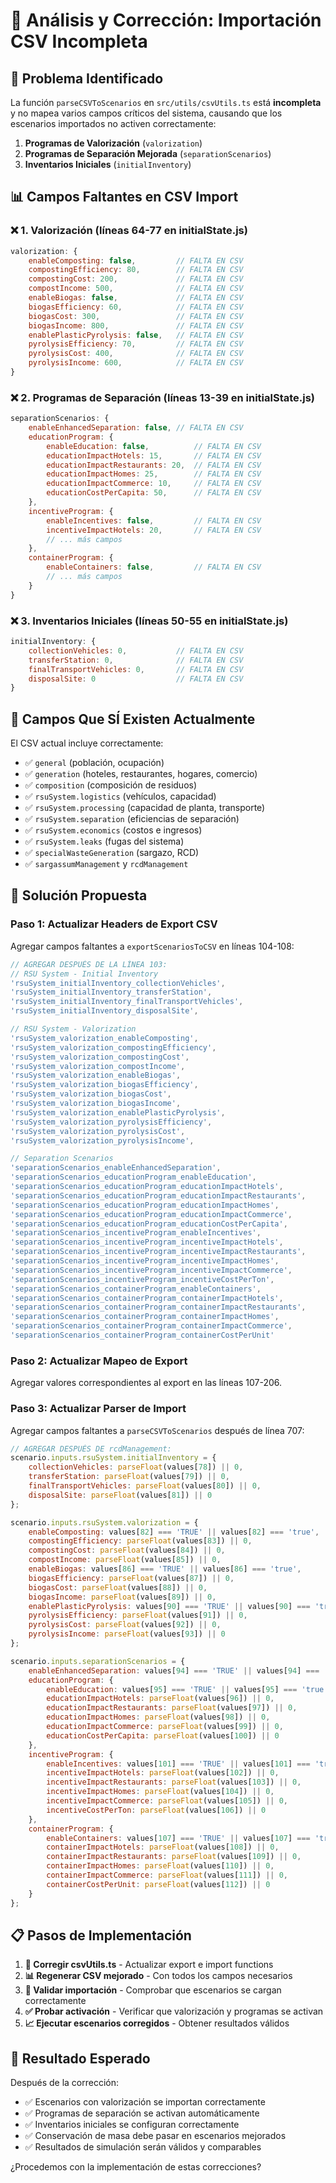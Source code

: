 # 🔧 Análisis y Corrección: Importación CSV Incompleta

## 🎯 Problema Identificado

La función `parseCSVToScenarios` en `src/utils/csvUtils.ts` está **incompleta** y no mapea varios campos críticos del sistema, causando que los escenarios importados no activen correctamente:

1. **Programas de Valorización** (`valorization`)
2. **Programas de Separación Mejorada** (`separationScenarios`) 
3. **Inventarios Iniciales** (`initialInventory`)

## 📊 Campos Faltantes en CSV Import

### **❌ 1. Valorización (líneas 64-77 en initialState.js)**
```javascript
valorization: {
    enableComposting: false,         // FALTA EN CSV
    compostingEfficiency: 80,        // FALTA EN CSV
    compostingCost: 200,             // FALTA EN CSV
    compostIncome: 500,              // FALTA EN CSV
    enableBiogas: false,             // FALTA EN CSV
    biogasEfficiency: 60,            // FALTA EN CSV
    biogasCost: 300,                 // FALTA EN CSV
    biogasIncome: 800,               // FALTA EN CSV
    enablePlasticPyrolysis: false,   // FALTA EN CSV
    pyrolysisEfficiency: 70,         // FALTA EN CSV
    pyrolysisCost: 400,              // FALTA EN CSV
    pyrolysisIncome: 600,            // FALTA EN CSV
}
```

### **❌ 2. Programas de Separación (líneas 13-39 en initialState.js)**
```javascript
separationScenarios: {
    enableEnhancedSeparation: false, // FALTA EN CSV
    educationProgram: {
        enableEducation: false,          // FALTA EN CSV
        educationImpactHotels: 15,       // FALTA EN CSV
        educationImpactRestaurants: 20,  // FALTA EN CSV
        educationImpactHomes: 25,        // FALTA EN CSV
        educationImpactCommerce: 10,     // FALTA EN CSV
        educationCostPerCapita: 50,      // FALTA EN CSV
    },
    incentiveProgram: {
        enableIncentives: false,         // FALTA EN CSV
        incentiveImpactHotels: 20,       // FALTA EN CSV
        // ... más campos
    },
    containerProgram: {
        enableContainers: false,         // FALTA EN CSV
        // ... más campos
    }
}
```

### **❌ 3. Inventarios Iniciales (líneas 50-55 en initialState.js)**
```javascript
initialInventory: {
    collectionVehicles: 0,           // FALTA EN CSV
    transferStation: 0,              // FALTA EN CSV
    finalTransportVehicles: 0,       // FALTA EN CSV
    disposalSite: 0                  // FALTA EN CSV
}
```

## 🎯 Campos Que SÍ Existen Actualmente

El CSV actual incluye correctamente:
- ✅ `general` (población, ocupación)
- ✅ `generation` (hoteles, restaurantes, hogares, comercio)
- ✅ `composition` (composición de residuos)
- ✅ `rsuSystem.logistics` (vehículos, capacidad)
- ✅ `rsuSystem.processing` (capacidad de planta, transporte)
- ✅ `rsuSystem.separation` (eficiencias de separación)
- ✅ `rsuSystem.economics` (costos e ingresos)
- ✅ `rsuSystem.leaks` (fugas del sistema)
- ✅ `specialWasteGeneration` (sargazo, RCD)
- ✅ `sargassumManagement` y `rcdManagement`

## 🔧 Solución Propuesta

### **Paso 1: Actualizar Headers de Export CSV**
Agregar campos faltantes a `exportScenariosToCSV` en líneas 104-108:

```javascript
// AGREGAR DESPUÉS DE LA LÍNEA 103:
// RSU System - Initial Inventory
'rsuSystem_initialInventory_collectionVehicles',
'rsuSystem_initialInventory_transferStation', 
'rsuSystem_initialInventory_finalTransportVehicles',
'rsuSystem_initialInventory_disposalSite',

// RSU System - Valorization
'rsuSystem_valorization_enableComposting',
'rsuSystem_valorization_compostingEfficiency',
'rsuSystem_valorization_compostingCost',
'rsuSystem_valorization_compostIncome',
'rsuSystem_valorization_enableBiogas',
'rsuSystem_valorization_biogasEfficiency',
'rsuSystem_valorization_biogasCost',
'rsuSystem_valorization_biogasIncome',
'rsuSystem_valorization_enablePlasticPyrolysis',
'rsuSystem_valorization_pyrolysisEfficiency',
'rsuSystem_valorization_pyrolysisCost',
'rsuSystem_valorization_pyrolysisIncome',

// Separation Scenarios
'separationScenarios_enableEnhancedSeparation',
'separationScenarios_educationProgram_enableEducation',
'separationScenarios_educationProgram_educationImpactHotels',
'separationScenarios_educationProgram_educationImpactRestaurants',
'separationScenarios_educationProgram_educationImpactHomes',
'separationScenarios_educationProgram_educationImpactCommerce',
'separationScenarios_educationProgram_educationCostPerCapita',
'separationScenarios_incentiveProgram_enableIncentives',
'separationScenarios_incentiveProgram_incentiveImpactHotels',
'separationScenarios_incentiveProgram_incentiveImpactRestaurants',
'separationScenarios_incentiveProgram_incentiveImpactHomes',
'separationScenarios_incentiveProgram_incentiveImpactCommerce',
'separationScenarios_incentiveProgram_incentiveCostPerTon',
'separationScenarios_containerProgram_enableContainers',
'separationScenarios_containerProgram_containerImpactHotels',
'separationScenarios_containerProgram_containerImpactRestaurants',
'separationScenarios_containerProgram_containerImpactHomes',
'separationScenarios_containerProgram_containerImpactCommerce',
'separationScenarios_containerProgram_containerCostPerUnit'
```

### **Paso 2: Actualizar Mapeo de Export**
Agregar valores correspondientes al export en las líneas 107-206.

### **Paso 3: Actualizar Parser de Import**
Agregar campos faltantes a `parseCSVToScenarios` después de línea 707:

```javascript
// AGREGAR DESPUÉS DE rcdManagement:
scenario.inputs.rsuSystem.initialInventory = {
    collectionVehicles: parseFloat(values[78]) || 0,
    transferStation: parseFloat(values[79]) || 0,
    finalTransportVehicles: parseFloat(values[80]) || 0,
    disposalSite: parseFloat(values[81]) || 0
};

scenario.inputs.rsuSystem.valorization = {
    enableComposting: values[82] === 'TRUE' || values[82] === 'true',
    compostingEfficiency: parseFloat(values[83]) || 0,
    compostingCost: parseFloat(values[84]) || 0,
    compostIncome: parseFloat(values[85]) || 0,
    enableBiogas: values[86] === 'TRUE' || values[86] === 'true',
    biogasEfficiency: parseFloat(values[87]) || 0,
    biogasCost: parseFloat(values[88]) || 0,
    biogasIncome: parseFloat(values[89]) || 0,
    enablePlasticPyrolysis: values[90] === 'TRUE' || values[90] === 'true',
    pyrolysisEfficiency: parseFloat(values[91]) || 0,
    pyrolysisCost: parseFloat(values[92]) || 0,
    pyrolysisIncome: parseFloat(values[93]) || 0
};

scenario.inputs.separationScenarios = {
    enableEnhancedSeparation: values[94] === 'TRUE' || values[94] === 'true',
    educationProgram: {
        enableEducation: values[95] === 'TRUE' || values[95] === 'true',
        educationImpactHotels: parseFloat(values[96]) || 0,
        educationImpactRestaurants: parseFloat(values[97]) || 0,
        educationImpactHomes: parseFloat(values[98]) || 0,
        educationImpactCommerce: parseFloat(values[99]) || 0,
        educationCostPerCapita: parseFloat(values[100]) || 0
    },
    incentiveProgram: {
        enableIncentives: values[101] === 'TRUE' || values[101] === 'true',
        incentiveImpactHotels: parseFloat(values[102]) || 0,
        incentiveImpactRestaurants: parseFloat(values[103]) || 0,
        incentiveImpactHomes: parseFloat(values[104]) || 0,
        incentiveImpactCommerce: parseFloat(values[105]) || 0,
        incentiveCostPerTon: parseFloat(values[106]) || 0
    },
    containerProgram: {
        enableContainers: values[107] === 'TRUE' || values[107] === 'true',
        containerImpactHotels: parseFloat(values[108]) || 0,
        containerImpactRestaurants: parseFloat(values[109]) || 0,
        containerImpactHomes: parseFloat(values[110]) || 0,
        containerImpactCommerce: parseFloat(values[111]) || 0,
        containerCostPerUnit: parseFloat(values[112]) || 0
    }
};
```

## 📋 Pasos de Implementación

1. **🔧 Corregir csvUtils.ts** - Actualizar export e import functions
2. **📊 Regenerar CSV mejorado** - Con todos los campos necesarios  
3. **🧪 Validar importación** - Comprobar que escenarios se cargan correctamente
4. **✅ Probar activación** - Verificar que valorización y programas se activan
5. **📈 Ejecutar escenarios corregidos** - Obtener resultados válidos

## 🎯 Resultado Esperado

Después de la corrección:
- ✅ Escenarios con valorización se importan correctamente
- ✅ Programas de separación se activan automáticamente 
- ✅ Inventarios iniciales se configuran correctamente
- ✅ Conservación de masa debe pasar en escenarios mejorados
- ✅ Resultados de simulación serán válidos y comparables

¿Procedemos con la implementación de estas correcciones?